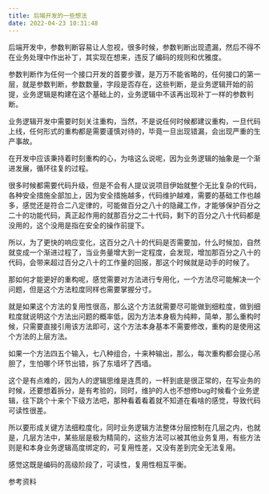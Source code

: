 ```yaml
---
title: 后端开发的一些想法
date: 2022-04-23 10:31:48
---
```


后端开发中，参数判断容易让人忽视，很多时候，参数判断出现遗漏，然后不得不在业务处理中作出补丁，其实现在想来，违反了编码的规则和优雅度。

参数判断作为任何一个接口开发的首要步骤，是万万不能省略的，任何接口的第一层，就是参数判断，参数数量，字段是否存在，这些判断，是业务逻辑开始的前提，业务逻辑是构建在这个基础上的，业务逻辑中不该再出现补丁一样的参数判断。

业务逻辑开发中需要时刻关注重构，当然，不是说任何时候都建议重构，一旦代码上线，任何形式的重构都是需要谨慎对待的，毕竟一旦出现错漏，会出现严重的生产事故。

在开发中应该秉持着时刻重构的心，为啥这么说呢，因为业务逻辑的抽象是一个渐进发展，循环往复的过程。

很多时候都需要代码升级，但是不会有人提议说项目伊始就整个无比复杂的代码，各种安全措施全部加上，因为安全措施越多，代码维护越难，需要的基础工作也越多，感觉还是符合二八定律的，可能做百分之八十的隐藏工作，才能够保护百分之二十的功能代码，真正起作用的就那百分之二十代码，剩下的百分之八十代码都是没用的，这个没用是指在安全的操作前提下。

所以，为了更快的响应变化，这百分之八十的代码是否需要加，什么时候加，自然就变成一个渐进过程了，当业务量增大到一定程度，会发现，增加那百分之八十的代码，会带来超过百分之八十的工作量的回报，那这个时候就是动手的时候了。

那如何才能更好的重构呢，感觉需要对方法进行专用化，一个方法尽可能解决一个问题，但是这个方法粒度同样也需要掌握分寸。

就是如果这个方法的复用性很高，那么这个方法就需要尽可能做到细粒度，做到细粒度就说明这个方法出问题的概率低，因为方法本身极为纯粹，简单，那么重构时候，只需要直接引用该方法即可，这个方法本身基本不需要修改，重构的是使用这个方法的上层方法。

如果一个方法四五个输入，七八种组合，十来种输出，那么，每次重构都会提心吊胆了，生怕哪个环节出错，拆了东墙坏了西墙。

这个是有点难的，因为人的逻辑思维是连贯的，一杆到底是很正常的，在写业务的时候，还要想着拆分，是有考验的，同时，维护的人也不想修bug时候看个业务逻辑，往下跳个十来个下级方法吧，那种看着看着就不知道在看啥的感觉，导致代码可读性很差。

所以要形成关键方法细粒度化，同时业务逻辑方法整体分层控制在几层之内，也就是，几层方法中，某些层是极为精简的，这些方法可以被其他业务复用，有些方法则是和本身业务逻辑高度绑定的，可复用性差，又没有差到完全无法复用。

感觉这既是编码的高级阶段了，可读性，复用性相互平衡。

参考资料
